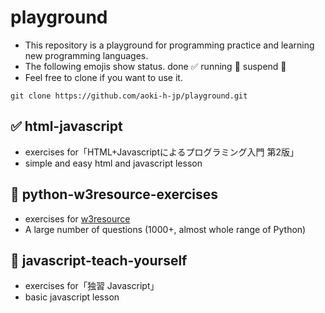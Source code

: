 # playground

- This repository is a playground for programming practice and learning new programming languages.
- The following emojis show status. done :white_check_mark: running :running: suspend :no_pedestrians:
- Feel free to clone if you want to use it.

```shell
git clone https://github.com/aoki-h-jp/playground.git
```

## :white_check_mark: html-javascript
- exercises for「HTML+Javascriptによるプログラミング入門 第2版」
- simple and easy html and javascript lesson

## :running: python-w3resource-exercises
- exercises for [w3resource](https://www.w3resource.com/python-exercises/)
- A large number of questions (1000+, almost whole range of Python)

## :running: javascript-teach-yourself
- exercises for「独習 Javascript」
- basic javascript lesson